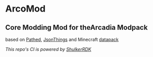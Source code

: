 # ArcoMod
## Core Modding Mod for theArcadia Modpack

based on [Pathed](https://modrinth.com/mod/patched), [JsonThings](https://github.com/gigaherz/JsonThings) and Minecraft [datapack](https://minecraft.wiki/w/Data_Pack)

*This repo's CI is powered by [ShulkerRDK](https://github.com/LiPolymer/ShulkerRDK)*